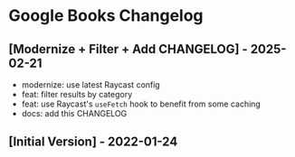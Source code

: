 # Google Books Changelog

## [Modernize + Filter + Add CHANGELOG] - 2025-02-21

- modernize: use latest Raycast config
- feat: filter results by category
- feat: use Raycast's `useFetch` hook to benefit from some caching
- docs: add this CHANGELOG

## [Initial Version] - 2022-01-24